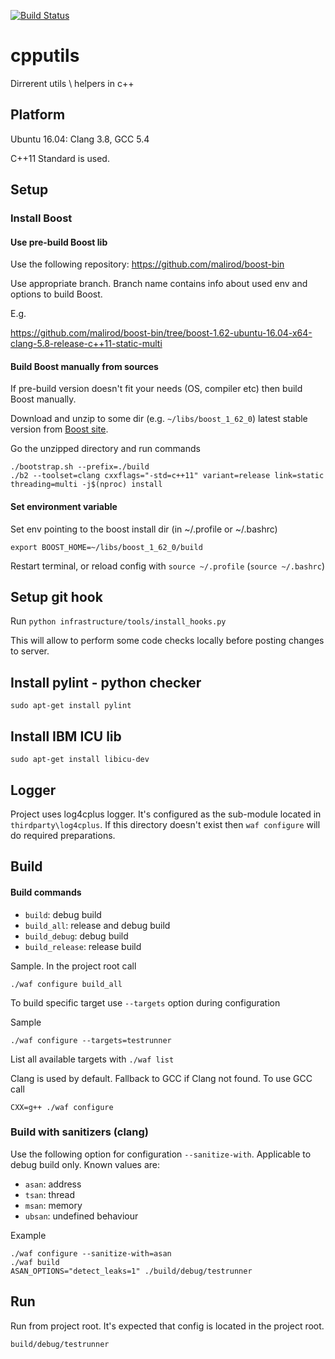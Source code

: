 [![Build Status](https://travis-ci.org/malirod/cpputils.svg?branch=master)](https://travis-ci.org/malirod/cpputils)

# cpputils
Dirrerent utils \ helpers in c++

## Platform

Ubuntu 16.04: Clang 3.8, GCC 5.4

C++11 Standard is used.

## Setup

### Install Boost

#### Use pre-build Boost lib

Use the following repository: https://github.com/malirod/boost-bin

Use appropriate branch. Branch name contains info about used env and options to build Boost.

E.g.

https://github.com/malirod/boost-bin/tree/boost-1.62-ubuntu-16.04-x64-clang-5.8-release-c++11-static-multi

#### Build Boost manually from sources
If pre-build version doesn't fit your needs (OS, compiler etc) then build Boost manually.

Download and unzip to some dir (e.g. `~/libs/boost_1_62_0`) latest stable version from [Boost site](http://www.boost.org/).

Go the unzipped directory and run commands

```
./bootstrap.sh --prefix=./build
./b2 --toolset=clang cxxflags="-std=c++11" variant=release link=static threading=multi -j$(nproc) install

```

#### Set environment variable
Set env pointing to the boost install dir (in ~/.profile or ~/.bashrc)

`export BOOST_HOME=~/libs/boost_1_62_0/build`

Restart terminal, or reload config with `source ~/.profile` (`source ~/.bashrc`)

## Setup git hook

Run `python infrastructure/tools/install_hooks.py`

This will allow to perform some code checks locally before posting changes to server.

## Install pylint - python checker

`sudo apt-get install pylint`

## Install IBM ICU lib

`sudo apt-get install libicu-dev`

## Logger

Project uses log4cplus logger. It's configured as the sub-module located in `thirdparty\log4cplus`. If this directory doesn't exist then `waf configure` will do required preparations.

## Build

#### Build commands
- `build`: debug build
- `build_all`: release and debug build
- `build_debug`: debug build
- `build_release`: release build

Sample. In the project root call

`./waf configure build_all`

To build specific target use `--targets` option during configuration

Sample

`./waf configure --targets=testrunner`

List all available targets with `./waf list`

Clang is used by default. Fallback to GCC if Clang not found. To use GCC call

`CXX=g++ ./waf configure`

### Build with sanitizers (clang)

Use the following option for configuration `--sanitize-with`. Applicable to debug build only. Known values are:

- `asan`: address
- `tsan`: thread
- `msan`: memory
- `ubsan`: undefined behaviour

Example

```
./waf configure --sanitize-with=asan
./waf build
ASAN_OPTIONS="detect_leaks=1" ./build/debug/testrunner
```

## Run

Run from project root. It's expected that config is located in the project root.

`build/debug/testrunner`
